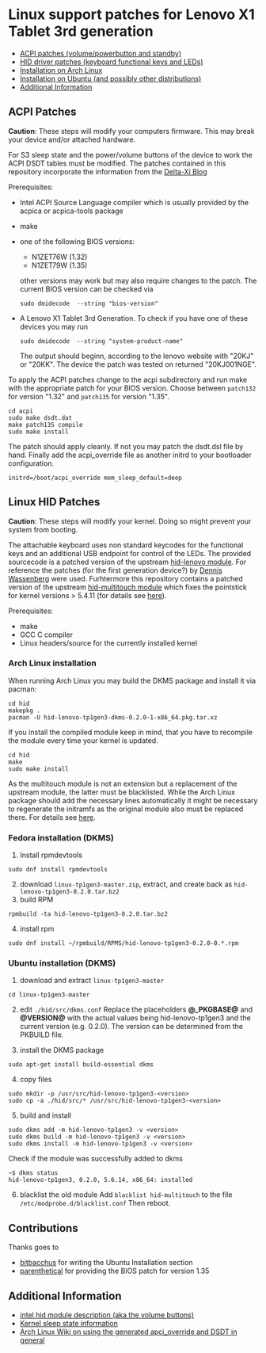# Linux support patches for Lenovo X1 Tablet 3rd generation

 - [ACPI patches (volume/powerbutton and standby)](#acpi-patches)
 - [HID driver patches (keyboard functional keys and LEDs)](#linux-hid-patches)
  - [Installation on Arch Linux](#arch-linux-installation)
  - [Installation on Ubuntu (and possibly other distributions)](#ubuntu-installation-dkms)
 - [Additional Information](#additional-information)

## ACPI Patches

**Caution**: These steps will modify your computers firmware. This may break your device and/or attached hardware.

For S3 sleep state and the power/volume buttons of the device to work the ACPI DSDT tables must be modified. The patches contained in this repository
incorporate the information from the [Delta-Xi Blog][dxi]

Prerequisites:
 - Intel ACPI Source Language compiler which is usually provided by the acpica or acpica-tools package
 - make
 - one of the following BIOS versions:
   - N1ZET76W (1.32)
   - N1ZET79W (1.35)
   
   other versions may work but may also require changes to the patch. The current BIOS version can be checked via
   ```
   sudo dmidecode  --string "bios-version"
   ```
 - A Lenovo X1 Tablet 3rd Generation. To check if you have one of these devices you may run
   ```
   sudo dmidecode  --string "system-product-name"
   ```
   The output should beginn, according to the lenovo website with "20KJ" or "20KK". The device the patch was tested on returned "20KJ001NGE".

To apply the ACPI patches change to the acpi subdirectory and run make with the appropriate patch for your BIOS version.
Choose between `patch132` for version "1.32" and `patch135` for version "1.35".

```{.sh}
cd acpi
sudo make dsdt.dat
make patch135 compile
sudo make install
```

The patch should apply cleanly. If not you may patch the dsdt.dsl file by hand.
Finally add the acpi_override file as another initrd to your bootloader configuration.

```
initrd=/boot/acpi_override mem_sleep_default=deep
```

## Linux HID Patches

**Caution**: These steps will modify your kernel. Doing so might prevent your system from booting.

The attachable keyboard uses non standard keycodes for the functional keys and an additional USB endpoint for control of the LEDs. The provided sourcecode is a patched version of the upstream [hid-lenovo module][hid-lenovo]. For reference the patches (for the first generation device?) by [Dennis Wassenberg][hid-lenovo-patches] were used. Furhtermore this
repository contains a patched version of the upstream [hid-multitouch module][hid-multitouch] which fixes the pointstick for kernel versions > 5.4.11 (for details see [here][poinstick-issue]).

Prerequisites:
 - make
 - GCC C compiler
 - Linux headers/source for the currently installed kernel

### Arch Linux installation
When running Arch Linux you may build the DKMS package and install it via pacman:

```{.sh}
cd hid
makepkg .
pacman -U hid-lenovo-tp1gen3-dkms-0.2.0-1-x86_64.pkg.tar.xz
```

If you install the compiled module keep in mind, that you have to recompile the module every time your kernel is updated.

```{.sh}
cd hid
make
sudo make install
```

As the multitouch module is not an extension but a replacement of the upstream module, the latter must be blacklisted. While the Arch Linux package should add the necessary lines
automatically it might be necessary to regenerate the initramfs as the original module also must be replaced there. For details see [here][aw-blacklisting].

### Fedora installation (DKMS)
1. Install rpmdevtools
```
sudo dnf install rpmdevtools
```
2. download `linux-tp1gen3-master.zip`, extract, and create back as `hid-lenovo-tp1gen3-0.2.0.tar.bz2`
3. build RPM
```
rpmbuild -ta hid-lenovo-tp1gen3-0.2.0.tar.bz2
```
4. install rpm
```
sudo dnf install ~/rpmbuild/RPMS/hid-lenovo-tp1gen3-0.2.0-0.*.rpm 
```

### Ubuntu installation (DKMS)

1. download and extract `linux-tp1gen3-master` 
```
cd linux-tp1gen3-master
```

2. edit `./hid/src/dkms.conf`
   Replace the placeholders **@_PKGBASE@** and **@VERSION@** with the actual values being hid-lenovo-tp1gen3 and the current version (e.g. 0.2.0). The version can be determined from the PKBUILD file.

3. install the DKMS package
```{.sh}
sudo apt-get install build-essential dkms 
```

4. copy files
```{.sh}
sudo mkdir -p /usr/src/hid-lenovo-tp1gen3-<version>
sudo cp -a ./hid/src/* /usr/src/hid-lenovo-tp1gen3-<version> 
```

5. build and install
```{.sh}
sudo dkms add -m hid-lenovo-tp1gen3 -v <version>
sudo dkms build -m hid-lenovo-tp1gen3 -v <version>
sudo dkms install -m hid-lenovo-tp1gen3 -v <version>
```
Check if the module was successfully added to dkms
```{.sh}
~$ dkms status
hid-lenovo-tp1gen3, 0.2.0, 5.6.14, x86_64: installed
```

6. blacklist the old module
   Add `blacklist hid-multitouch` to the file `/etc/modprobe.d/blacklist.conf`
   Then reboot.

## Contributions
Thanks goes to
 * [bitbacchus](https://github.com/bitbacchus) for writing the Ubuntu Installation section
 * [parenthetical](https://github.com/parenthetical) for providing the BIOS patch for version 1.35


## Additional Information

 * [intel hid module description (aka the volume buttons) ](https://lkml.org/lkml/2018/6/28/636)
 * [Kernel sleep state information](https://www.kernel.org/doc/html/v4.15/admin-guide/pm/sleep-states.html)
 * [Arch Linux Wiki on using the generated apci_override and DSDT in general](https://wiki.archlinux.org/index.php/DSDT#Using_a_CPIO_archive)

[dxi]: https://delta-xi.net/blog/#056 "Delta-Xi Blog"
[hid-lenovo]: https://github.com/torvalds/linux/blob/9f7582d15f82e86b2041ab22327b7d769e061c1f/drivers/hid/hid-lenovo.c "Linux hid-lenovo module sourcecode"
[hid-multitouch]: https://github.com/torvalds/linux/blob/9f7582d15f82e86b2041ab22327b7d769e061c1f/drivers/hid/hid-multitouch.c "Linux hid-multitouch module sourcecode"
[hid-lenovo-patches]: https://www.spinics.net/linux/fedora/linux-sound/msg00626.html "hid-lenovo: Add support for X1 Tablet special keys and LED control"
[aw-blacklisting]: https://wiki.archlinux.org/index.php/Kernel_module#Blacklisting
[poinstick-issue]: https://github.com/Lunm0us/linux-tp1gen3/issues/2

